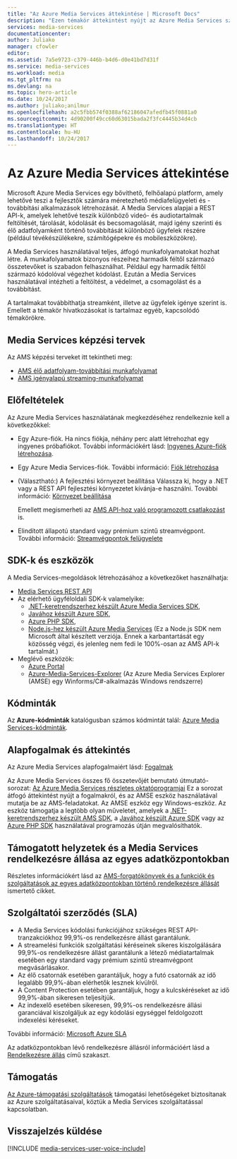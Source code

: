 ```yaml
---
title: "Az Azure Media Services áttekintése | Microsoft Docs"
description: "Ezen témakör áttekintést nyújt az Azure Media Services szolgáltatásairól"
services: media-services
documentationcenter: 
author: Juliako
manager: cfowler
editor: 
ms.assetid: 7a5e9723-c379-446b-b4d6-d0e41bd7d31f
ms.service: media-services
ms.workload: media
ms.tgt_pltfrm: na
ms.devlang: na
ms.topic: hero-article
ms.date: 10/24/2017
ms.author: juliako;anilmur
ms.openlocfilehash: a2c5fbb574f0388af62186047afedfb45f0881a0
ms.sourcegitcommit: 4d90200f49cc60d63015bada2f3fc4445b34d4cb
ms.translationtype: HT
ms.contentlocale: hu-HU
ms.lasthandoff: 10/24/2017
---
```

# <a name="azure-media-services-overview"></a>Az Azure Media Services áttekintése 

Microsoft Azure Media Services egy bővíthető, felhőalapú platform, amely lehetővé teszi a fejlesztők számára méretezhető médiafelügyeleti és -továbbítási alkalmazások létrehozását. A Media Services alapjai a REST API-k, amelyek lehetővé teszik különböző videó- és audiotartalmak feltöltését, tárolását, kódolását és becsomagolását, majd igény szerinti és élő adatfolyamként történő továbbítását különböző ügyfelek részére (például tévékészülékekre, számítógépekre és mobileszközökre).

A Media Services használatával teljes, átfogó munkafolyamatokat hozhat létre. A munkafolyamatok bizonyos részeihez harmadik féltől származó összetevőket is szabadon felhasználhat. Például egy harmadik féltől származó kódolóval végezhet kódolást. Ezután a Media Services használatával intézheti a feltöltést, a védelmet, a csomagolást és a továbbítást.

A tartalmakat továbbíthatja streamként, illetve az ügyfelek igénye szerint is. Emellett a témakör hivatkozásokat is tartalmaz egyéb, kapcsolódó témakörökre.

## <a name="media-services-learning-paths"></a>Media Services képzési tervek
Az AMS képzési terveket itt tekintheti meg:

* [AMS élő adatfolyam-továbbítási munkafolyamat](https://azure.microsoft.com/documentation/learning-paths/media-services-streaming-live/)
* [AMS igényalapú streaming-munkafolyamat](https://azure.microsoft.com/documentation/learning-paths/media-services-streaming-on-demand/)

## <a name="prerequisites"></a>Előfeltételek

Az Azure Media Services használatának megkezdéséhez rendelkeznie kell a következőkkel:

* Egy Azure-fiók. Ha nincs fiókja, néhány perc alatt létrehozhat egy ingyenes próbafiókot. További információkért lásd: [Ingyenes Azure-fiók létrehozása](https://azure.microsoft.com).
* Egy Azure Media Services-fiók. További információ: [Fiók létrehozása](media-services-portal-create-account.md)
* (Választható:) A fejlesztési környezet beállítása Válassza ki, hogy a .NET vagy a REST API fejlesztési környezetet kívánja-e használni. További információ: [Környezet beállítása](media-services-dotnet-how-to-use.md)

    Emellett megismerheti az [AMS API-hoz való programozott csatlakozást](media-services-use-aad-auth-to-access-ams-api.md) is.
* Elindított állapotú standard vagy prémium szintű streamvégpont.  További információ: [Streamvégpontok felügyelete](media-services-portal-manage-streaming-endpoints.md)

## <a name="sdks-and-tools"></a>SDK-k és eszközök

A Media Services-megoldások létrehozásához a következőket használhatja:

* [Media Services REST API](https://docs.microsoft.com/rest/api/media/operations/azure-media-services-rest-api-reference)
* Az elérhető ügyféloldali SDK-k valamelyike:
    * [.NET-keretrendszerhez készült Azure Media Services SDK](https://github.com/Azure/azure-sdk-for-media-services),
    * [Javához készült Azure SDK](https://github.com/Azure/azure-sdk-for-java),
    * [Azure PHP SDK](https://github.com/Azure/azure-sdk-for-php),
    * [Node.js-hez készült Azure Media Services](https://github.com/michelle-becker/node-ams-sdk/blob/master/lib/request.js) (Ez a Node.js SDK nem Microsoft által készített verziója. Ennek a karbantartását egy közösség végzi, és jelenleg nem fedi le 100%-osan az AMS API-k tartalmát.)
* Meglévő eszközök:
    * [Azure Portal](https://portal.azure.com/)
    * [Azure-Media-Services-Explorer](https://github.com/Azure/Azure-Media-Services-Explorer) (Az Azure Media Services Explorer (AMSE) egy Winforms/C#-alkalmazás Windows rendszerre)

## <a name="code-samples"></a>Kódminták

Az **Azure-kódminták** katalógusban számos kódmintát talál: [Azure Media Services-kódminták](https://azure.microsoft.com/resources/samples/?service=media-services&sort=0).

## <a name="concepts-and-overview"></a>Alapfogalmak és áttekintés
Az Azure Media Services alapfogalmaiért lásd: [Fogalmak](media-services-concepts.md)

Az Azure Media Services összes fő összetevőjét bemutató útmutató-sorozat: [Az Azure Media Services részletes oktatóprogramjai](https://docs.com/fukushima-shigeyuki/3439/english-azure-media-services-step-by-step-series) Ez a sorozat átfogó áttekintést nyújt a fogalmakról, és az AMSE eszköz használatával mutatja be az AMS-feladatokat. Az AMSE eszköz egy Windows-eszköz. Az eszköz támogatja a legtöbb olyan műveletet, amelyek a [.NET-keretrendszerhez készült AMS SDK](https://github.com/Azure/azure-sdk-for-media-services), a [Javához készült Azure SDK](https://github.com/Azure/azure-sdk-for-java) vagy az [Azure PHP SDK](https://github.com/Azure/azure-sdk-for-php) használatával programozás útján megvalósíthatók.

## <a name="supported-scenarios-and-availability-of-media-services-across-data-centers"></a>Támogatott helyzetek és a Media Services rendelkezésre állása az egyes adatközpontokban

Részletes információkért lásd az [AMS-forgatókönyvek és a funkciók és szolgáltatások az egyes adatközpontokban történő rendelkezésre állását](scenarios-and-availability.md) ismertető cikket.

## <a name="service-level-agreement-sla"></a>Szolgáltatói szerződés (SLA)

* A Media Services kódolási funkciójához szükséges REST API-tranzakciókhoz 99,9%-os rendelkezésre állást garantálunk.
* A streamelési funkciók szolgáltatási kéréseinek sikeres kiszolgálására 99,9%-os rendelkezésre állást garantálunk a létező médiatartalmak esetében egy standard vagy prémium szintű streamvégpont megvásárlásakor.
* Az élő csatornák esetében garantáljuk, hogy a futó csatornák az idő legalább 99,9%-ában elérhetők lesznek kívülről.
* A Content Protection esetében garantáljuk, hogy a kulcskéréseket az idő 99,9%-ában sikeresen teljesítjük.
* Az indexelő esetében sikeresen, 99,9%-os rendelkezésre állási garanciával kiszolgáljuk az egy kódolási egységgel feldolgozott indexelési kéréseket.

További információ: [Microsoft Azure SLA](https://azure.microsoft.com/support/legal/sla/)

Az adatközpontokban lévő rendelkezésre állásról információért lásd a [Rendelkezésre állás](scenarios-and-availability.md#availability) című szakaszt.

## <a name="support"></a>Támogatás

[Az Azure-támogatási szolgáltatások](https://azure.microsoft.com/support/options/) támogatási lehetőségeket biztosítanak az Azure szolgáltatásaival, köztük a Media Services szolgáltatással kapcsolatban.

## <a name="provide-feedback"></a>Visszajelzés küldése

[!INCLUDE [media-services-user-voice-include](../../includes/media-services-user-voice-include.md)]
